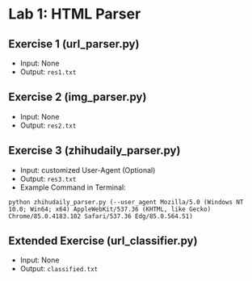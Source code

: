 # Lab 1: HTML Parser

## Exercise 1 (url_parser.py)

* Input: None
* Output: `res1.txt`

## Exercise 2 (img_parser.py)

* Input: None
* Output: `res2.txt`

## Exercise 3 (zhihudaily_parser.py)

* Input: customized User-Agent (Optional)
* Output: `res3.txt`
* Example Command in Terminal:
```
python zhihudaily_parser.py (--user_agent Mozilla/5.0 (Windows NT 10.0; Win64; x64) AppleWebKit/537.36 (KHTML, like Gecko) Chrome/85.0.4183.102 Safari/537.36 Edg/85.0.564.51)
```

## Extended Exercise (url_classifier.py)

* Input: None
* Output: `classified.txt`